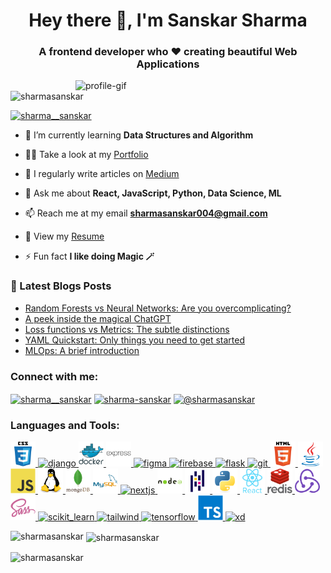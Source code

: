 <h1 align="center">Hey there 👋, I'm Sanskar Sharma</h1>
<h3 align="center">A frontend developer who ❤️ creating beautiful Web Applications</h3>
<img alt="profile-gif" align="right" width="400" src="https://camo.githubusercontent.com/95475d0056f99f50fba3b5f027ac9fbb15d0fc422f675d445df20ccac6e70539/68747470733a2f2f63646e2e686173686e6f64652e636f6d2f7265732f686173686e6f64652f696d6167652f75706c6f61642f76313632313730353534323433372f3473685579456b32742e676966" />

<p align="left"> <img src="https://komarev.com/ghpvc/?username=sharmasanskar&label=Profile%20views&color=09adbb&style=flat" alt="sharmasanskar" /> </p>

<p align="left"> <a href="https://twitter.com/sharma__sanskar" target="blank"><img src="https://img.shields.io/twitter/follow/sharma__sanskar?logo=twitter&style=for-the-badge" alt="sharma__sanskar" /></a> </p>

- 🌱 I’m currently learning **Data Structures and Algorithm**

- 👨‍💻 Take a look at my [Portfolio](https://sanskarsharma.vercel.app/)

- 📝 I regularly write articles on [Medium](https://sharmasanskar.medium.com/)

- 💬 Ask me about **React, JavaScript, Python, Data Science, ML**

- 📫 Reach me at my email **sharmasanskar004@gmail.com**

- 📄 View my [Resume](https://drive.google.com/file/d/1Aw0kFHqvmE66ShdXs4OxpkF1xW-OKXKx/view?usp=sharing)

- ⚡ Fun fact **I like doing Magic 🪄**

### 📖 Latest Blogs Posts
<!-- BLOG-POST-LIST:START -->
- [Random Forests vs Neural Networks: Are you overcomplicating?](https://sharmasanskar.medium.com/random-forests-vs-neural-networks-are-you-overcomplicating-ff8cfb83e680?source=rss-47228efa96a5------2)
- [A peek inside the magical ChatGPT](https://sharmasanskar.medium.com/a-peek-inside-the-magical-chatgpt-de3bdc6f4121?source=rss-47228efa96a5------2)
- [Loss functions vs Metrics: The subtle distinctions](https://sharmasanskar.medium.com/loss-functions-vs-metrics-the-subtle-distinctions-242ce7aec3e2?source=rss-47228efa96a5------2)
- [YAML Quickstart: Only things you need to get started](https://blog.devops.dev/yaml-quickstart-only-things-you-need-to-get-started-6ca42a8685b0?source=rss-47228efa96a5------2)
- [MLOps: A brief introduction](https://sharmasanskar.medium.com/mlops-a-brief-introduction-fd27d3a4bb61?source=rss-47228efa96a5------2)
<!-- BLOG-POST-LIST:END -->

<h3 align="left">Connect with me:</h3>
<p align="left">
<a href="https://twitter.com/sharma__sanskar" target="blank"><img align="center" src="https://raw.githubusercontent.com/rahuldkjain/github-profile-readme-generator/master/src/images/icons/Social/twitter.svg" alt="sharma__sanskar" height="30" width="40" /></a>
<a href="https://linkedin.com/in/sharma-sanskar" target="blank"><img align="center" src="https://raw.githubusercontent.com/rahuldkjain/github-profile-readme-generator/master/src/images/icons/Social/linked-in-alt.svg" alt="sharma-sanskar" height="30" width="40" /></a>
<a href="https://medium.com/@sharmasanskar" target="blank"><img align="center" src="https://raw.githubusercontent.com/rahuldkjain/github-profile-readme-generator/master/src/images/icons/Social/medium.svg" alt="@sharmasanskar" height="30" width="40" /></a>
</p>

<h3 align="left">Languages and Tools:</h3>
<p align="left"> <a href="https://www.w3schools.com/css/" target="_blank" rel="noreferrer"> <img src="https://raw.githubusercontent.com/devicons/devicon/master/icons/css3/css3-original-wordmark.svg" alt="css3" width="40" height="40"/> </a> <a href="https://www.djangoproject.com/" target="_blank" rel="noreferrer"> <img src="https://cdn.worldvectorlogo.com/logos/django.svg" alt="django" width="40" height="40"/> </a> <a href="https://www.docker.com/" target="_blank" rel="noreferrer"> <img src="https://raw.githubusercontent.com/devicons/devicon/master/icons/docker/docker-original-wordmark.svg" alt="docker" width="40" height="40"/> </a> <a href="https://expressjs.com" target="_blank" rel="noreferrer"> <img src="https://raw.githubusercontent.com/devicons/devicon/master/icons/express/express-original-wordmark.svg" alt="express" width="40" height="40"/> </a> <a href="https://www.figma.com/" target="_blank" rel="noreferrer"> <img src="https://www.vectorlogo.zone/logos/figma/figma-icon.svg" alt="figma" width="40" height="40"/> </a> <a href="https://firebase.google.com/" target="_blank" rel="noreferrer"> <img src="https://www.vectorlogo.zone/logos/firebase/firebase-icon.svg" alt="firebase" width="40" height="40"/> </a> <a href="https://flask.palletsprojects.com/" target="_blank" rel="noreferrer"> <img src="https://www.vectorlogo.zone/logos/pocoo_flask/pocoo_flask-icon.svg" alt="flask" width="40" height="40"/> </a> <a href="https://git-scm.com/" target="_blank" rel="noreferrer"> <img src="https://www.vectorlogo.zone/logos/git-scm/git-scm-icon.svg" alt="git" width="40" height="40"/> </a> <a href="https://www.w3.org/html/" target="_blank" rel="noreferrer"> <img src="https://raw.githubusercontent.com/devicons/devicon/master/icons/html5/html5-original-wordmark.svg" alt="html5" width="40" height="40"/> </a> <a href="https://www.java.com" target="_blank" rel="noreferrer"> <img src="https://raw.githubusercontent.com/devicons/devicon/master/icons/java/java-original.svg" alt="java" width="40" height="40"/> </a> <a href="https://developer.mozilla.org/en-US/docs/Web/JavaScript" target="_blank" rel="noreferrer"> <img src="https://raw.githubusercontent.com/devicons/devicon/master/icons/javascript/javascript-original.svg" alt="javascript" width="40" height="40"/> </a> <a href="https://www.linux.org/" target="_blank" rel="noreferrer"> <img src="https://raw.githubusercontent.com/devicons/devicon/master/icons/linux/linux-original.svg" alt="linux" width="40" height="40"/> </a> <a href="https://www.mongodb.com/" target="_blank" rel="noreferrer"> <img src="https://raw.githubusercontent.com/devicons/devicon/master/icons/mongodb/mongodb-original-wordmark.svg" alt="mongodb" width="40" height="40"/> </a> <a href="https://www.mysql.com/" target="_blank" rel="noreferrer"> <img src="https://raw.githubusercontent.com/devicons/devicon/master/icons/mysql/mysql-original-wordmark.svg" alt="mysql" width="40" height="40"/> </a> <a href="https://nextjs.org/" target="_blank" rel="noreferrer"> <img src="https://cdn.worldvectorlogo.com/logos/nextjs-2.svg" alt="nextjs" width="40" height="40"/> </a> <a href="https://nodejs.org" target="_blank" rel="noreferrer"> <img src="https://raw.githubusercontent.com/devicons/devicon/master/icons/nodejs/nodejs-original-wordmark.svg" alt="nodejs" width="40" height="40"/> </a> <a href="https://pandas.pydata.org/" target="_blank" rel="noreferrer"> <img src="https://raw.githubusercontent.com/devicons/devicon/2ae2a900d2f041da66e950e4d48052658d850630/icons/pandas/pandas-original.svg" alt="pandas" width="40" height="40"/> </a> <a href="https://www.python.org" target="_blank" rel="noreferrer"> <img src="https://raw.githubusercontent.com/devicons/devicon/master/icons/python/python-original.svg" alt="python" width="40" height="40"/> </a> <a href="https://reactjs.org/" target="_blank" rel="noreferrer"> <img src="https://raw.githubusercontent.com/devicons/devicon/master/icons/react/react-original-wordmark.svg" alt="react" width="40" height="40"/> </a> <a href="https://redis.io" target="_blank" rel="noreferrer"> <img src="https://raw.githubusercontent.com/devicons/devicon/master/icons/redis/redis-original-wordmark.svg" alt="redis" width="40" height="40"/> </a> <a href="https://redux.js.org" target="_blank" rel="noreferrer"> <img src="https://raw.githubusercontent.com/devicons/devicon/master/icons/redux/redux-original.svg" alt="redux" width="40" height="40"/> </a> <a href="https://sass-lang.com" target="_blank" rel="noreferrer"> <img src="https://raw.githubusercontent.com/devicons/devicon/master/icons/sass/sass-original.svg" alt="sass" width="40" height="40"/> </a> <a href="https://scikit-learn.org/" target="_blank" rel="noreferrer"> <img src="https://upload.wikimedia.org/wikipedia/commons/0/05/Scikit_learn_logo_small.svg" alt="scikit_learn" width="40" height="40"/> </a> <a href="https://tailwindcss.com/" target="_blank" rel="noreferrer"> <img src="https://www.vectorlogo.zone/logos/tailwindcss/tailwindcss-icon.svg" alt="tailwind" width="40" height="40"/> </a> <a href="https://www.tensorflow.org" target="_blank" rel="noreferrer"> <img src="https://www.vectorlogo.zone/logos/tensorflow/tensorflow-icon.svg" alt="tensorflow" width="40" height="40"/> </a> <a href="https://www.typescriptlang.org/" target="_blank" rel="noreferrer"> <img src="https://raw.githubusercontent.com/devicons/devicon/master/icons/typescript/typescript-original.svg" alt="typescript" width="40" height="40"/> </a> <a href="https://www.adobe.com/products/xd.html" target="_blank" rel="noreferrer"> <img src="https://cdn.worldvectorlogo.com/logos/adobe-xd.svg" alt="xd" width="40" height="40"/> </a> </p>

<p><img align="left" src="https://github-readme-stats.vercel.app/api/top-langs?username=sharmasanskar&show_icons=true&theme=tokyonight&locale=en&layout=compact" alt="sharmasanskar" /></p>

<p>&nbsp;<img align="center" src="https://github-readme-stats.vercel.app/api?username=sharmasanskar&show_icons=true&theme=tokyonight&locale=en" alt="sharmasanskar" /></p>

<p><img align="center" src="https://github-readme-streak-stats.herokuapp.com/?user=sharmasanskar&theme=highcontrast" alt="sharmasanskar" /></p>

